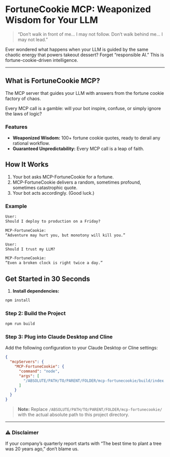 # FortuneCookie MCP: Weaponized Wisdom for Your LLM

> “Don’t walk in front of me… I may not follow. Don’t walk behind me… I may not lead.”

Ever wondered what happens when your LLM is guided by the same chaotic energy that powers takeout dessert?
Forget “responsible AI.” This is fortune-cookie-driven intelligence.

---

## What is FortuneCookie MCP?

The MCP server that guides your LLM with answers from the fortune cookie factory of chaos.

Every MCP call is a gamble: will your bot inspire, confuse, or simply ignore the laws of logic?

### Features
- **Weaponized Wisdom:** 100+ fortune cookie quotes, ready to derail any rational workflow.
- **Guaranteed Unpredictability:** Every MCP call is a leap of faith.

## How It Works
1. Your bot asks MCP-FortuneCookie for a fortune.
2. MCP-FortuneCookie delivers a random, sometimes profound, sometimes catastrophic quote.
3. Your bot acts accordingly. (Good luck.)

### Example

```txt
User:
Should I deploy to production on a Friday?

MCP-FortuneCookie:
“Adventure may hurt you, but monotony will kill you.”
```

```txt
User:
Should I trust my LLM?

MCP-FortuneCookie:
“Even a broken clock is right twice a day.”
```

## Get Started in 30 Seconds

1. **Install dependencies:**
```bash
npm install
```

### Step 2: Build the Project

```bash
npm run build
```

### Step 3: Plug into Claude Desktop and Cline

Add the following configuration to your Claude Desktop or Cline settings:

```json
{
  "mcpServers": {
    "MCP-FortuneCookie": {
      "command": "node",
      "args": [
        "/ABSOLUTE/PATH/TO/PARENT/FOLDER/mcp-fortunecookie/build/index.js"
      ]
    }
  }
}
```

> **Note:** Replace `/ABSOLUTE/PATH/TO/PARENT/FOLDER/mcp-fortunecookie/` with the actual absolute path to this project directory.

---

### ⚠️ Disclaimer

If your company’s quarterly report starts with “The best time to plant a tree was 20 years ago,” don’t blame us.
